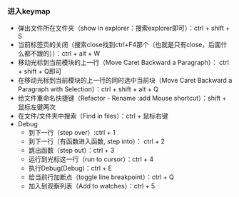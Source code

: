 ### 进入keymap
- 弹出文件所在文件夹（show in explorer：搜索explorer即可）：ctrl + shift + S 
- 当前标签页的关闭（搜索close找到ctrl+F4那个（也就是只有close，后面什么都不跟的））：ctrl + alt + W 
- 移动光标到当前模块的上一行（Move Caret Backward a Paragraph）： ctrl + shift + Q即可
- 在移动光标到当前模块的上一行的同时选中当前块（Move Caret Backward a Paragraph with Selection）：ctrl + shift + alt + Q
- 给文件重命名快捷键（Refactor - Rename :add Mouse shortcut）：shift + 鼠标左键两次 
- 在文件/文件夹中搜索（Find in files）：ctrl + 鼠标右键 
- Debug
    - 到下一行（step over）:ctrl + 1
    - 到下一行（有函数进入函数, step into）： ctrl + 2
    - 跳出函数（step out）：ctrl + 3
    - 运行到光标这一行（run to cursor）：ctrl + 4
    - 执行Debug(Debug)：ctrl + E
    - 给当前行加断点（toggle line breakpoint）：ctrl + Q
    - 加入到观察列表（Add to watches）：ctrl + 5
